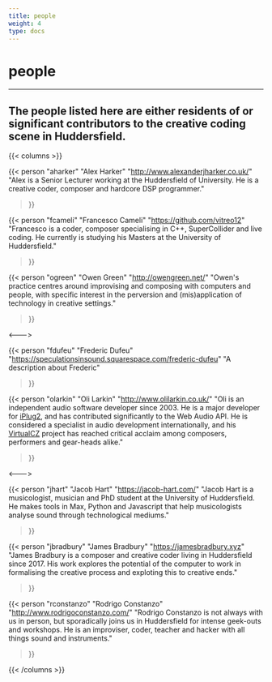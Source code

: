 ```yaml
---
title: people
weight: 4
type: docs
---
```


# people
---

## The people listed here are either residents of or significant contributors to the creative coding scene in Huddersfield.

{{< columns >}}

{{< person "aharker" "Alex Harker" "http://www.alexanderjharker.co.uk/"
"Alex is a Senior Lecturer working at the Huddersfield of University. He is a creative coder, composer and hardcore DSP programmer." 
>}}

{{< person "fcameli" "Francesco Cameli" "https://github.com/vitreo12"
"Francesco is a coder, composer specialising in C++, SuperCollider and live coding. He currently is studying his Masters at the University of Huddersfield."
>}}

{{< person "ogreen" "Owen Green" "http://owengreen.net/"
"Owen's practice centres around improvising and composing with computers and people, with specific interest in the perversion and (mis)application of technology in creative settings."
>}}

<--->

{{< person "fdufeu" "Frederic Dufeu" "https://speculationsinsound.squarespace.com/frederic-dufeu"
"A description about Frederic"
>}}

{{< person "olarkin" "Oli Larkin" "http://www.olilarkin.co.uk/"
"Oli is an independent audio software developer since 2003. He is a major developer for [iPlug2](https://github.com/iPlug2/iPlug2), and has contributed significantly to the Web Audio API. He is considered a specialist in audio development internationally, and his [VirtualCZ](http://www.olilarkin.co.uk/index.php?p=virtualcz) project has reached critical acclaim among composers, performers and gear-heads alike."
>}}

<--->

{{< person "jhart" "Jacob Hart" "https://jacob-hart.com/"
"Jacob Hart is a musicologist, musician and PhD student at the University of Huddersfield. He makes tools in Max, Python and Javascript that help musicologists analyse sound through technological mediums."
>}}

{{< person "jbradbury" "James Bradbury" "https://jamesbradbury.xyz"
"James Bradbury is a composer and creative coder living in Huddersfield since 2017. His work explores the potential of the computer to work in formalising the creative process and exploting this to creative ends."
>}}

{{< person "rconstanzo" "Rodrigo Constanzo" "http://www.rodrigoconstanzo.com/"
"Rodrigo Constanzo is not always with us in person, but sporadically joins us in Huddersfield for intense geek-outs and workshops. He is an improviser, coder, teacher and hacker with all things sound and instruments."
>}}

{{< /columns >}}

